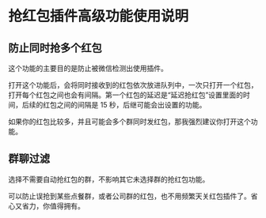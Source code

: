 # 抢红包插件高级功能使用说明

## 防止同时抢多个红包

这个功能的主要目的是防止被微信检测出使用插件。

打开这个功能后，会将同时接收到的红包依次放进队列中，一次只打开一个红包，打开每个红包之间也会有间隔。第一个红包的延迟是“延迟抢红包”设置里面的时间，后续的红包之间的间隔是 15 秒，后继可能会出设置的功能。

如果你的红包比较多，并且可能会多个群同时发红包，那我强烈建议你打开这个功能。

## 群聊过滤

选择不需要自动抢红包的群，不影响其它未选择群的抢红包功能。

可以防止误抢到某些点餐群，或者公司群的红包，也不用频繁天关红包插件了。省心又省力，你值得拥有。